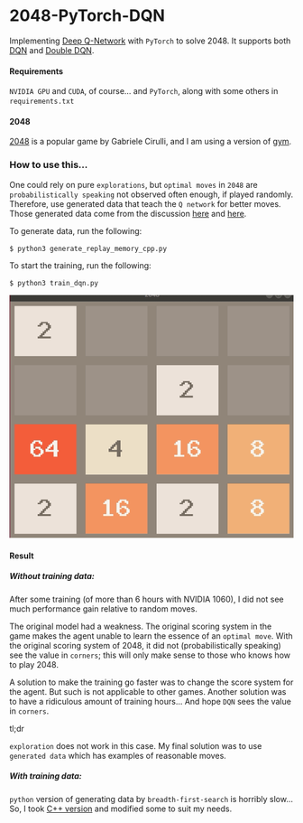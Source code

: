 # 2048-PyTorch-DQN

Implementing [Deep Q-Network](https://deepmind.com/research/dqn/) with `PyTorch` to solve 2048. 
It supports both [DQN](https://arxiv.org/abs/1312.5602) and [Double DQN](https://arxiv.org/abs/1509.06461).

#### Requirements
`NVIDIA GPU` and `CUDA`, of course...  and `PyTorch`, along with some others in `requirements.txt`


#### 2048

[2048](https://github.com/gabrielecirulli/2048) is a popular game by Gabriele Cirulli, 
and I am using a version of [gym](https://github.com/mllobet/gym-2048).

### How to use this...
One could rely on pure `explorations`, but `optimal moves` in `2048` are
`probabilistically speaking` not observed often enough, if played randomly. Therefore, use generated data that teach the `Q network` for better moves. Those generated data come from
the discussion [here](https://stackoverflow.com/questions/22342854/what-is-the-optimal-algorithm-for-the-game-2048) and [here](https://github.com/nneonneo/2048-ai).

To generate data, run the following:

    $ python3 generate_replay_memory_cpp.py

To start the training, run the following:
    
    $ python3 train_dqn.py

![screenshot](img/2048.gif)


#### Result

##### Without training data:
After some training (of more than 6 hours with NVIDIA 1060), 
I did not see much performance gain relative to random moves.

The original model had a weakness. The original scoring system in the game 
makes the agent unable to learn the essence of an `optimal move`. With the
original scoring system of 2048, it did not (probabilistically speaking)
see the value in `corners`; this will only make sense to those who knows how to play 2048.
 
A solution to make the training go faster was to change the score system for the agent.
But such is not applicable to other games.
Another solution was to have a ridiculous amount of training hours... And hope `DQN` sees the
value in `corners`.

tl;dr

`exploration` does not work in this case.
My final solution was to use `generated data` which has examples of reasonable moves.

##### With training data:
`python` version of generating data by `breadth-first-search` is horribly slow... So, I took
[C++ version](https://github.com/nneonneo/2048-ai) and modified some to suit my needs.

